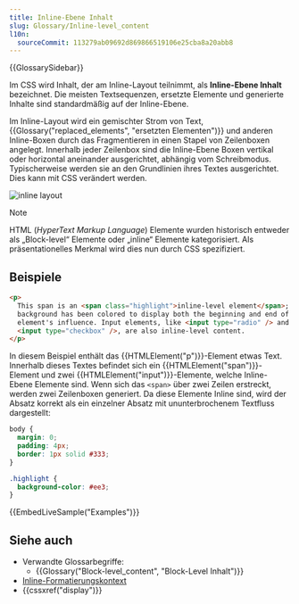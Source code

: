 ```yaml
---
title: Inline-Ebene Inhalt
slug: Glossary/Inline-level_content
l10n:
  sourceCommit: 113279ab09692d869866519106e25cba8a20abb8
---
```


{{GlossarySidebar}}

Im CSS wird Inhalt, der am Inline-Layout teilnimmt, als **Inline-Ebene Inhalt** bezeichnet. Die meisten Textsequenzen, ersetzte Elemente und generierte Inhalte sind standardmäßig auf der Inline-Ebene.

Im Inline-Layout wird ein gemischter Strom von Text, {{Glossary("replaced_elements", "ersetzten Elementen")}} und anderen Inline-Boxen durch das Fragmentieren in einen Stapel von Zeilenboxen angelegt. Innerhalb jeder Zeilenbox sind die Inline-Ebene Boxen vertikal oder horizontal aneinander ausgerichtet, abhängig vom Schreibmodus. Typischerweise werden sie an den Grundlinien ihres Textes ausgerichtet. Dies kann mit CSS verändert werden.

![inline layout](inline_layout.png)

> [!NOTE]
> HTML (_HyperText Markup Language_) Elemente wurden historisch entweder als „Block-level“ Elemente oder „inline“ Elemente kategorisiert. Als präsentationelles Merkmal wird dies nun durch CSS spezifiziert.

## Beispiele

```html
<p>
  This span is an <span class="highlight">inline-level element</span>; its
  background has been colored to display both the beginning and end of the
  element's influence. Input elements, like <input type="radio" /> and
  <input type="checkbox" />, are also inline-level content.
</p>
```

In diesem Beispiel enthält das {{HTMLElement("p")}}-Element etwas Text. Innerhalb dieses Textes befindet sich ein {{HTMLElement("span")}}-Element und zwei {{HTMLElement("input")}}-Elemente, welche Inline-Ebene Elemente sind. Wenn sich das `<span>` über zwei Zeilen erstreckt, werden zwei Zeilenboxen generiert. Da diese Elemente Inline sind, wird der Absatz korrekt als ein einzelner Absatz mit ununterbrochenem Textfluss dargestellt:

```css hidden
body {
  margin: 0;
  padding: 4px;
  border: 1px solid #333;
}

.highlight {
  background-color: #ee3;
}
```

{{EmbedLiveSample("Examples")}}

## Siehe auch

- Verwandte Glossarbegriffe:
  - {{Glossary("Block-level_content", "Block-Level Inhalt")}}
- [Inline-Formatierungskontext](/de/docs/Web/CSS/CSS_inline_layout/Inline_formatting_context)
- {{cssxref("display")}}
